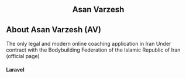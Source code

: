 <h2 align="center">Asan Varzesh</h2>

## About Asan Varzesh (AV)

The only legal and modern online coaching application in Iran
Under contract with the Bodybuilding Federation of the Islamic Republic of Iran (official page)

<h4>Laravel</h4>
